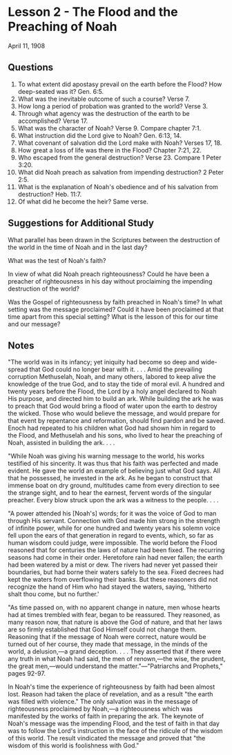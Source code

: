# Lesson 2 - The Flood and the Preaching of Noah

April 11, 1908

## Questions

1. To what extent did apostasy prevail on the earth before the Flood? How deep-seated was it? Gen. 6:5.
2. What was the inevitable outcome of such a course? Verse 7.
3. How long a period of probation was granted to the world? Verse 3.
4. Through what agency was the destruction of the earth to be accomplished? Verse 17.
5. What was the character of Noah? Verse 9. Compare chapter 7:1.
6. What instruction did the Lord give to Noah? Gen. 6:13, 14.
7. What covenant of salvation did the Lord make with Noah? Verses 17, 18.
8. How great a loss of life was there in the Flood? Chapter 7:21, 22.
9. Who escaped from the general destruction? Verse 23. Compare 1 Peter 3:20.
10. What did Noah preach as salvation from impending destruction? 2 Peter 2:5.
11. What is the explanation of Noah's obedience and of his salvation from destruction? Heb. 11:7.
12. Of what did he become the heir? Same verse.

## Suggestions for Additional Study

What parallel has been drawn in the Scriptures between the destruction of the world in the time of Noah and in the last day?

What was the test of Noah's faith?

In view of what did Noah preach righteousness? Could he have been a preacher of righteousness in his day without proclaiming the impending destruction of the world?

Was the Gospel of righteousness by faith preached in Noah's time? In what setting was the message proclaimed? Could it have been proclaimed at that time apart from this special setting? What is the lesson of this for our time and our message?

## Notes

"The world was in its infancy; yet iniquity had become so deep and wide-spread that God could no longer bear with it. . . . Amid the prevailing corruption Methuselah, Noah, and many others, labored to keep alive the knowledge of the true God, and to stay the tide of moral evil. A hundred and twenty years before the Flood, the Lord by a holy angel declared to Noah His purpose, and directed him to build an ark. While building the ark he was to preach that God would bring a flood of water upon the earth to destroy the wicked. Those who would believe the message, and would prepare for that event by repentance and reformation, should find pardon and be saved. Enoch had repeated to his children what God had shown him in regard to the Flood, and Methuselah and his sons, who lived to hear the preaching of Noah, assisted in building the ark. . . .

"While Noah was giving his warning message to the world, his works testified of his sincerity. It was thus that his faith was perfected and made evident. He gave the world an example of believing just what God says. All that he possessed, he invested in the ark. As he began to construct that immense boat on dry ground, multitudes came from every direction to see the strange sight, and to hear the earnest, fervent words of the singular preacher. Every blow struck upon the ark was a witness to the people. . . .

"A power attended his [Noah's] words; for it was the voice of God to man through His servant. Connection with God made him strong in the strength of infinite power, while for one hundred and twenty years his solemn voice fell upon the ears of that generation in regard to events, which, so far as human wisdom could judge, were impossible. The world before the Flood reasoned that for centuries the laws of nature had been fixed. The recurring seasons had come in their order. Heretofore rain had never fallen; the earth had been watered by a mist or dew. The rivers had never yet passed their boundaries, but had borne their waters safely to the sea. Fixed decrees had kept the waters from overflowing their banks. But these reasoners did not recognize the hand of Him who had stayed the waters, saying, 'hitherto shalt thou come, but no further.'

"As time passed on, with no apparent change in nature, men whose hearts had at times trembled with fear, began to be reassured. They reasoned, as many reason now, that nature is above the God of nature, and that her laws are so firmly established that God Himself could not change them. Reasoning that if the message of Noah were correct, nature would be turned out of her course, they made that message, in the minds of the world, a delusion,—a grand deception. . . . They asserted that if there were any truth in what Noah had said, the men of renown,—the wise, the prudent, the great men,—would understand the matter."—"Patriarchs and Prophets," pages 92-97.

In Noah's time the experience of righteousness by faith had been almost lost. Reason had taken the place of revelation, and as a result "the earth was filled with violence." The only salvation was in the message of righteousness proclaimed by Noah,—a righteousness which was manifested by the works of faith in preparing the ark. The keynote of Noah's message was the impending Flood, and the test of faith in that day was to follow the Lord's instruction in the face of the ridicule of the wisdom of this world. The result vindicated the message and proved that "the wisdom of this world is foolishness with God."